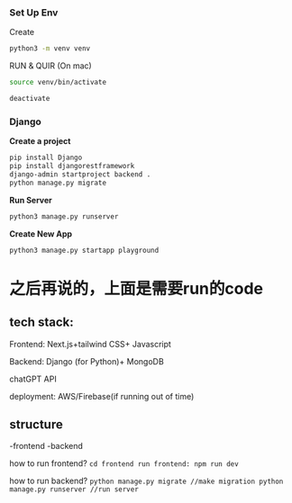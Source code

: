 ### Set Up Env

Create

```sh
python3 -m venv venv  
```

RUN & QUIR (On mac)

``` sh
source venv/bin/activate
```

``` sh
deactivate
```

### Django

**Create a project**

``` sh
pip install Django
pip install djangorestframework
django-admin startproject backend .
python manage.py migrate
```

**Run Server**

``` sh
python3 manage.py runserver
```

**Create New App**

```she
python3 manage.py startapp playground
```



# 之后再说的，上面是需要run的code

## tech stack:

Frontend: Next.js+tailwind CSS+ Javascript

Backend: Django (for Python)+ MongoDB

chatGPT API

deployment: AWS/Firebase(if running out of time) 


## structure
-frontend
-backend

how to run frontend? 
``cd frontend
run frontend: npm run dev``


how to run backend?
``python manage.py migrate //make migration
python manage.py runserver //run server``

